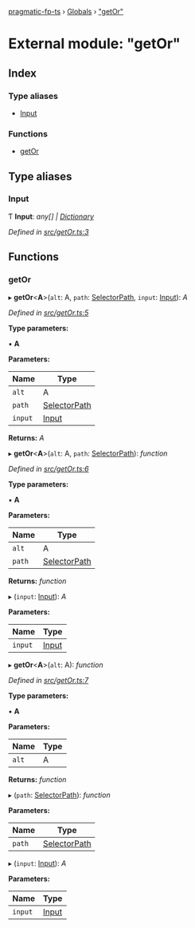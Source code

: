 [pragmatic-fp-ts](../README.md) › [Globals](../globals.md) › ["getOr"](_getor_.md)

# External module: "getOr"

## Index

### Type aliases

* [Input](_getor_.md#input)

### Functions

* [getOr](_getor_.md#getor)

## Type aliases

###  Input

Ƭ **Input**: *any[] | [Dictionary](_types_.md#dictionary)*

*Defined in [src/getOr.ts:3](https://github.com/hermann-p/pragmatic-fp-ts/blob/472cce0/src/getOr.ts#L3)*

## Functions

###  getOr

▸ **getOr**<**A**>(`alt`: A, `path`: [SelectorPath](_types_.md#selectorpath), `input`: [Input](_getor_.md#input)): *A*

*Defined in [src/getOr.ts:5](https://github.com/hermann-p/pragmatic-fp-ts/blob/472cce0/src/getOr.ts#L5)*

**Type parameters:**

▪ **A**

**Parameters:**

Name | Type |
------ | ------ |
`alt` | A |
`path` | [SelectorPath](_types_.md#selectorpath) |
`input` | [Input](_getor_.md#input) |

**Returns:** *A*

▸ **getOr**<**A**>(`alt`: A, `path`: [SelectorPath](_types_.md#selectorpath)): *function*

*Defined in [src/getOr.ts:6](https://github.com/hermann-p/pragmatic-fp-ts/blob/472cce0/src/getOr.ts#L6)*

**Type parameters:**

▪ **A**

**Parameters:**

Name | Type |
------ | ------ |
`alt` | A |
`path` | [SelectorPath](_types_.md#selectorpath) |

**Returns:** *function*

▸ (`input`: [Input](_getor_.md#input)): *A*

**Parameters:**

Name | Type |
------ | ------ |
`input` | [Input](_getor_.md#input) |

▸ **getOr**<**A**>(`alt`: A): *function*

*Defined in [src/getOr.ts:7](https://github.com/hermann-p/pragmatic-fp-ts/blob/472cce0/src/getOr.ts#L7)*

**Type parameters:**

▪ **A**

**Parameters:**

Name | Type |
------ | ------ |
`alt` | A |

**Returns:** *function*

▸ (`path`: [SelectorPath](_types_.md#selectorpath)): *function*

**Parameters:**

Name | Type |
------ | ------ |
`path` | [SelectorPath](_types_.md#selectorpath) |

▸ (`input`: [Input](_getor_.md#input)): *A*

**Parameters:**

Name | Type |
------ | ------ |
`input` | [Input](_getor_.md#input) |
